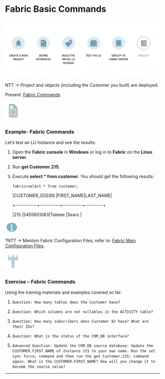 # Fabric Basic Commands

### ![](/academy/Training_Level_1/04_fabric_runtime/images/fabric_execute_04.png)

NTT -> Project and objects (including the Customer you built) are deployed. 

Present: [Fabric Commands](/articles/02_fabric_architecture/04_fabric_commands.md).



![](/academy/Training_Level_1/03_fabric_basic_LU/images/example.png) 

### Example- Fabric Commands

Let’s test an LU Instance and see the results:

1. Open the **Fabric console** in **Windows** or log in to **Fabric** on the **Linux server**.

2. Run **get Customer.215**;

3. Execute **select * from customer**. You should get the following results:

   `fabric>select * from customer;`
   
   
   |CUSTOMER_ID|SSN       |FIRST_NAME|LAST_NAME|
   
   +-----------+----------+----------+---------+
  
   |215        |5455651083|Talieee   |Sears    |
   
   
   
   

![](/academy/Training_Level_1/03_fabric_basic_LU/images/information.png) 

?NTT -> Mention Fabric Configuration Files, refer to: [Fabric Main Configuration Files](/articles/02_fabric_architecture/05_fabric_main_configuration_files.md).



![](/academy/Training_Level_1/03_fabric_basic_LU/images/Exercise.png) 

### Exercise – Fabric Commands

Using the training materials and examples covered so far:

1. `Question: How many tables does the Customer have?`

2. `Question: Which columns are not nullables in the ACTIVITY table?`

3. `Question: How many subscribers does Customer 82 have? What are their IDs?`

4. `Question: What is the status of the CRM_DB interface?`

5. `Advanced Question: Update the CRM_DB source database: Update the CUSTOMER.FIRST_NAME of Instance 215 to your own name. Run the set sync force; command and then run the get Customer.215; command again. What is the CUSTOMER.FIRST_NAME? How will you change it to become the source value?`





------

